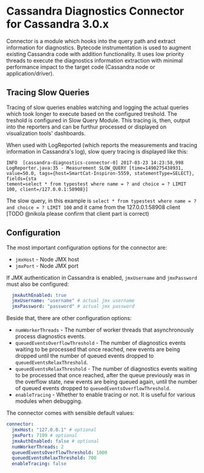 # Cassandra Diagnostics Connector for Cassandra 3.0.x

Connector is a module which hooks into the query path and extract information for diagnostics. Bytecode instrumentation is used to augment existing Cassandra code with addition functionality. It uses low priority threads to execute the diagnostics information extraction with minimal performance impact to the target code (Cassandra node or application/driver).

## Tracing Slow Queries

Tracing of slow queries enables watching and logging the actual queries which took longer to execute based on the configured treshold. The treshold is configured in Slow Query Module. This tracing is, then, output into the reporters and can be furthur processed or displayed on visualization tools' dashboards.

When used with LogReported (which reports the measurements and tracing information in Cassandra's log), slow query tracing is displayed like this:

```
INFO  [cassandra-diagnostics-connector-0] 2017-03-23 14:23:58,998 LogReporter.java:35 - Measurement SLOW_QUERY [time=1490275438931, value=50.0, tags={host=SmartCat-Inspiron-5559, statementType=SELECT}, fields={sta
tement=select * from typestest where name = ? and choice = ? LIMIT 100, client=/127.0.0.1:58908}]
```

The slow query, in this example is `select * from typestest where name = ? and choice = ? LIMIT 100` and it came from the 127.0.0.1:58908 client [TODO @nikola please confirm that client part is correct)

## Configuration

The most important configuration options for the connector are:

- `jmxHost` - Node JMX host
- `jmxPort` - Node JMX port

If JMX authentication in Cassandra is enabled, `jmxUsername` and `jmxPassword`  must also be configured:

```yaml
  jmxAuthEnabled: true
  jmxUsername: "username" # actual jmx username
  jmxPassword: "password" # actual jmx password
```

Beside that, there are other configuration options:

- `numWorkerThreads` - The number of worker threads that asynchronously process diagnostics events. 
- `queuedEventsOverflowThreshold` - The number of diagnostics events waiting to be processed that once reached, new events are being dropped until the number of queued events dropped to `queuedEventsRelaxThreshold`.
- `queuedEventsRelaxThreshold` - The number of diagnostics events waiting to be processed that once reached, after the queue previously was in the overflow state, new events are being queued again, until the number of queued events dropped to `queuedEventsOverflowThreshold`.
- `enableTracing` - Whether to enable tracing or not. It is useful for various modules when debugging.

The connector comes with sensible default values:

```yaml
connector:
  jmxHost: "127.0.0.1" # optional
  jmxPort: 7199 # optional
  jmxAuthEnabled: false # optional
  numWorkerThreads: 2
  queuedEventsOverflowThreshold: 1000
  queuedEventsRelaxThreshold: 700
  enableTracing: false
```

